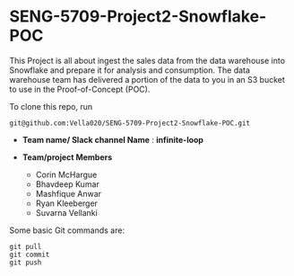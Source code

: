 
# SENG-5709-Project2-Snowflake-POC 
This Project is all about ingest the sales data from the data warehouse
into Snowflake and prepare it for analysis and consumption. The data warehouse team has delivered a
portion of the data to you in an S3 bucket to use in the Proof-of-Concept (POC).


To clone this repo, run 

`git@github.com:Vella020/SENG-5709-Project2-Snowflake-POC.git`

- **Team name/ Slack channel Name** : **infinite-loop**


- **Team/project Members**
   - Corin McHargue
   - Bhavdeep Kumar
   - Mashfique Anwar
   - Ryan Kleeberger
   - Suvarna Vellanki

Some basic Git commands are:
```
git pull
git commit
git push
```
